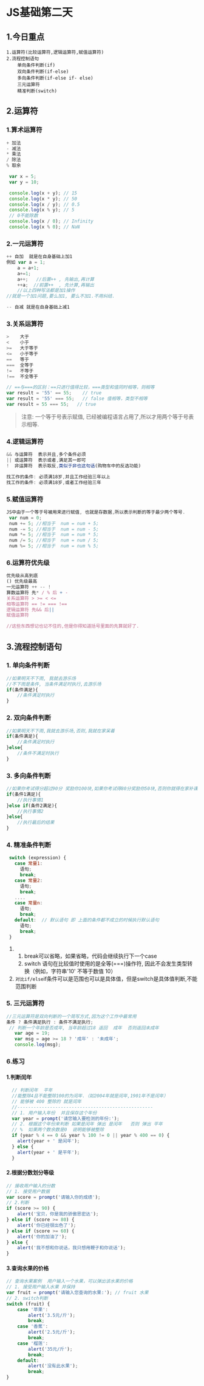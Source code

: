 # JS基础第二天

## 1.今日重点

```
1.运算符(比较运算符,逻辑运算符,赋值运算符)
2.流程控制语句
	单向条件判断(if)
	双向条件判断(if-else)
	多向条件判断(if-else if- else)
	三元运算符
	精准判断(switch)

```

## 2.运算符

### 1.算术运算符

```javascript
+ 加法
- 减法
* 乘法
/ 除法
% 取余

 var x = 5;
 var y = 10;

 console.log(x + y); // 15
 console.log(x * y); // 50
 console.log(x / y); // 0.5
 console.log(x % y); // 5
 // 0不能除数
 console.log(x / 0); // Infinity 
 console.log(x % 0); // NaN
```

### 2.一元运算符

```javascript
++ 自加  就是在自身基础上加1
例如 var a = 1;
	a = a+1;  
	a+=1;
	a++;   //后置++ , 先输出,再计算
	++a;  //前置++  , 先计算,再输出
	//以上四种写法都是加1操作
//就是一个加1问题,要么加1, 要么不加1.不用纠结.

-- 自减 就是在自身基础上减1
```



### 3.关系运算符

```javascript
>    大于
<    小于
>=   大于等于
<=   小于等于
==   等于
===  全等于
!=   不等于
!==  不全等于

// ==与===的区别：==只进行值得比较，===类型和值同时相等，则相等
var result = '55' == 55;    // true
var result = '55' === 55;   // false 值相等，类型不相等
var result = 55 === 55;   // true
```

> 注意: 一个等于号表示赋值, 已经被编程语言占用了,所以才用两个等于号表示相等.



### 4.逻辑运算符

```javascript
&& 与运算符  表示并且,多个条件必须
|| 或运算符  表示或者,满足其一即可
!  非运算符  表示取反,类似于非也这句话(购物车中的反选功能)

找工作的条件: 必须满18岁,并且工作经验三年以上
找工作的条件: 必须满18岁,或者工作经验三年
```

### 5.赋值运算符

```javascript
JS中由于一个等于号被用来进行赋值, 也就是存数据,所以表示判断的等于最少两个等号.
 var num = 0;
 num += 5; //相当于  num = num + 5;
 num -= 5; //相当于  num = num - 5;
 num *= 5; //相当于  num = num * 5;
 num /= 5; //相当于  num = num / 5;
 num %= 5; //相当于  num = num % 5;
```

### 6.运算符优先级

```javascript
优先级从高到底
() 优先级最高
一元运算符 ++ -- !
算数运算符 先* / % 后 + -
关系运算符 > >= < <=
相等运算符 == != === !==
逻辑运算符 先&& 后||
赋值运算符

//这些东西想记也记不住的,但是你得知道括号里面的先算就好了.
```



## 3.流程控制语句

### 1. 单向条件判断

```javascript
//如果明天不下雨, 我就去游乐场
//不下雨是条件, 当条件满足时执行,去游乐场
if(条件满足){
    //条件满足时执行
}
```

### 2. 双向条件判断

```javascript
//如果明天不下雨,我就去游乐场,否则,我就在家呆着
if(条件满足){
    //条件满足时执行
}else{
    //条件不满足时执行
}
```

### 3. 多向条件判断

```javascript
//如果你考试得分超过90分 奖励你100块,如果你考试得80分奖励你50块,否则你就得在家补课.
if(条件1满足){
    //执行事情1
}else if(条件2满足){
    //执行事情2
}else{
    //执行最后的结果
}

```

### 4. 精准条件判断

```javascript
 switch (expression) {
   case 常量1:
     语句;
     break;
   case 常量2:
     语句;
     break;
   ....
   case 常量n:
     语句;
     break;
   default:  // 默认语句 即 上面的条件都不成立的时候执行默认语句
     语句;
     break;
 }
```

1. 1. break可以省略，如果省略，代码会继续执行下一个case
   2. switch 语句在比较值时使用的是全等(===)操作符, 因此不会发生类型转换（例如，字符串'10' 不等于数值 10）
2. `对比if/else`if条件可以是范围也可以是具体值，但是switch是具体值判断,不能范围判断

### 5. 三元运算符

```javascript
//三元运算符是双向判断的一个简写方式,因为这个工作中最常用
条件 ? 条件满足执行 : 条件不满足执行;
 // 判断一个年龄是否成年, 当年龄超过18 返回  成年  否则返回未成年
   var age = 19; 
   var msg = age >= 18 ? '成年' : '未成年';
   console.log(msg);
```

### 6.练习

#### 	1.判断闰年

```javascript
  // 判断闰年  平年 
  //能整除4且不能整除100的为闰年.（如2004年就是闰年,1901年不是闰年）
  // 能够被 400 整除的 就是闰年
  //--------------------------------------------------
  // 1. 用户输入年份  并且保存这个年份 
  var year = prompt('请您输入要检测的年份:');
  // 2. 根据这个年份来判断 如果是闰年 弹出 是闰年   否则 弹出 平年
  // %  如果两个数余数是0  说明能够被整除
  if (year % 4 == 0 && year % 100 != 0 || year % 400 == 0) {
  	alert(year + ' 是闰年');
  } else {
  	alert(year + ' 是平年');
  }
```

#### 	2.根据分数划分等级

```javascript
// 接收用户输入的分数
// 1. 接受用户数据
var score = prompt('请输入你的成绩');
// 2.判断
if (score >= 90) {
	alert('宝贝，你是我的骄傲思密达');
} else if (score >= 80) {
	alert('你已经很出色了');
} else if (score >= 60) {
	alert('你的加油了');
} else {
	alert('我不想和你说话，我只想用鞭子和你说话');
}
```

#### 3.查询水果的价格

```javascript
// 查询水果案例  用户输入一个水果，可以弹出该水果的价格
// 1. 接受用户输入水果 并保持
var fruit = prompt('请输入您查询的水果:'); // fruit 水果
// 2. switch判断
switch (fruit) {
    case '苹果':
        alert('3.5元/斤');
        break;
    case '香蕉':
        alert('2.5元/斤');
        break;
    case '榴莲':
        alert('35元/斤');
        break;
    default:
        alert('没有此水果');
        break;
}
```

